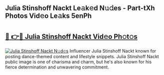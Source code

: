 ## Julia Stinshoff Nackt Le𝚊k𝚎d N𝚞𝚍es - Part-tXh Photos Vid𝚎o Le𝚊ks 5enPh

# <h2><a href="http://fbap9mh.evod.top/?m=Julia+Stinshoff+Nackt">🔗 👉🔴 Julia Stinshoff Nackt Vid𝚎o Ph𝚘t𝚘s</a></h2>

[![Julia Stinshoff Nackt N𝚞d𝚎s](https://i.imgur.com/8V9OHl7.gif)](http://fbap9mh.evod.top/?m=Julia+Stinshoff+Nackt)
Influencer Julia Stinshoff Nackt known for posting dance-themed content and lifestyle snippets. Julia Stinshoff Nackt public image is one of charisma and charm, but he's also known for his fierce determination and unwavering commitment. 
